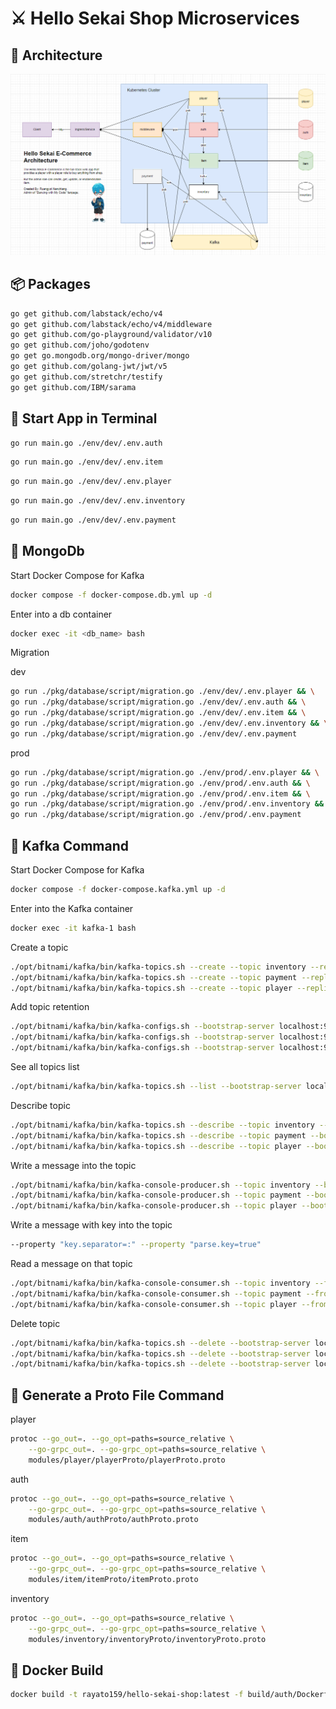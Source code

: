 <h1>⚔️ Hello Sekai Shop Microservices</h1>

<h2>📝 Architecture</h2>

<img src="./pkg/architecture/arch_v3.png" alt="arch_v3.png">

<h2>📦 Packages</h2>

```bash
go get github.com/labstack/echo/v4
go get github.com/labstack/echo/v4/middleware
go get github.com/go-playground/validator/v10
go get github.com/joho/godotenv
go get go.mongodb.org/mongo-driver/mongo
go get github.com/golang-jwt/jwt/v5
go get github.com/stretchr/testify
go get github.com/IBM/sarama
```

<h2>📃 Start App in Terminal</h2>

```bash
go run main.go ./env/dev/.env.auth
```
```bash
go run main.go ./env/dev/.env.item
```
```bash
go run main.go ./env/dev/.env.player
```
```bash
go run main.go ./env/dev/.env.inventory
```
```bash
go run main.go ./env/dev/.env.payment
```

<h2>🍃 MongoDb</h2>

<p>Start Docker Compose for Kafka</p>

```bash
docker compose -f docker-compose.db.yml up -d
```

<p>Enter into a db container</p>

```bash
docker exec -it <db_name> bash
```

<p>Migration</p>

<p>dev</p>

```bash
go run ./pkg/database/script/migration.go ./env/dev/.env.player && \
go run ./pkg/database/script/migration.go ./env/dev/.env.auth && \
go run ./pkg/database/script/migration.go ./env/dev/.env.item && \
go run ./pkg/database/script/migration.go ./env/dev/.env.inventory && \
go run ./pkg/database/script/migration.go ./env/dev/.env.payment
```

<p>prod</p>

```bash
go run ./pkg/database/script/migration.go ./env/prod/.env.player && \
go run ./pkg/database/script/migration.go ./env/prod/.env.auth && \
go run ./pkg/database/script/migration.go ./env/prod/.env.item && \
go run ./pkg/database/script/migration.go ./env/prod/.env.inventory && \
go run ./pkg/database/script/migration.go ./env/prod/.env.payment
```


<h2>🦋 Kafka Command</h2>

<p>Start Docker Compose for Kafka</p>

```bash
docker compose -f docker-compose.kafka.yml up -d
```

<p>Enter into the Kafka container</p>

```bash
docker exec -it kafka-1 bash
```

<p>Create a topic</p>

```bash
./opt/bitnami/kafka/bin/kafka-topics.sh --create --topic inventory --replication-factor 1 --partitions 1 --bootstrap-server localhost:9092
./opt/bitnami/kafka/bin/kafka-topics.sh --create --topic payment --replication-factor 1 --partitions 1 --bootstrap-server localhost:9092
./opt/bitnami/kafka/bin/kafka-topics.sh --create --topic player --replication-factor 1 --partitions 1 --bootstrap-server localhost:9092
```

<p>Add topic retention</p>

```bash
./opt/bitnami/kafka/bin/kafka-configs.sh --bootstrap-server localhost:9092 --entity-type topics --entity-name inventory --alter --add-config retention.ms=180000
./opt/bitnami/kafka/bin/kafka-configs.sh --bootstrap-server localhost:9092 --entity-type topics --entity-name payment --alter --add-config retention.ms=180000
./opt/bitnami/kafka/bin/kafka-configs.sh --bootstrap-server localhost:9092 --entity-type topics --entity-name player --alter --add-config retention.ms=180000
```

<p>See all topics list</p>

```bash
./opt/bitnami/kafka/bin/kafka-topics.sh --list --bootstrap-server localhost:9092
```

<p>Describe topic</p>

```bash
./opt/bitnami/kafka/bin/kafka-topics.sh --describe --topic inventory --bootstrap-server localhost:9092
./opt/bitnami/kafka/bin/kafka-topics.sh --describe --topic payment --bootstrap-server localhost:9092
./opt/bitnami/kafka/bin/kafka-topics.sh --describe --topic player --bootstrap-server localhost:9092
```

<p>Write a message into the topic</p>

```bash
./opt/bitnami/kafka/bin/kafka-console-producer.sh --topic inventory --bootstrap-server localhost:9092 
./opt/bitnami/kafka/bin/kafka-console-producer.sh --topic payment --bootstrap-server localhost:9092 
./opt/bitnami/kafka/bin/kafka-console-producer.sh --topic player --bootstrap-server localhost:9092
```

<p>Write a message with key into the topic</p>

```bash
--property "key.separator=:" --property "parse.key=true"
```

<p>Read a message on that topic</p>

```bash
./opt/bitnami/kafka/bin/kafka-console-consumer.sh --topic inventory --from-beginning --bootstrap-server localhost:9092
./opt/bitnami/kafka/bin/kafka-console-consumer.sh --topic payment --from-beginning --bootstrap-server localhost:9092
./opt/bitnami/kafka/bin/kafka-console-consumer.sh --topic player --from-beginning --bootstrap-server localhost:9092
```

<p>Delete topic</p>

```bash
./opt/bitnami/kafka/bin/kafka-topics.sh --delete --bootstrap-server localhost:9092 --topic inventory
./opt/bitnami/kafka/bin/kafka-topics.sh --delete --bootstrap-server localhost:9092 --topic payment
./opt/bitnami/kafka/bin/kafka-topics.sh --delete --bootstrap-server localhost:9092 --topic player
```

<h2>🍰 Generate a Proto File Command</h2>
<p>player</p>

```bash
protoc --go_out=. --go_opt=paths=source_relative \
    --go-grpc_out=. --go-grpc_opt=paths=source_relative \
    modules/player/playerProto/playerProto.proto
```

<p>auth</p>

```bash
protoc --go_out=. --go_opt=paths=source_relative \
    --go-grpc_out=. --go-grpc_opt=paths=source_relative \
    modules/auth/authProto/authProto.proto
```

<p>item</p>

```bash
protoc --go_out=. --go_opt=paths=source_relative \
    --go-grpc_out=. --go-grpc_opt=paths=source_relative \
    modules/item/itemProto/itemProto.proto
```

<p>inventory</p>

```bash
protoc --go_out=. --go_opt=paths=source_relative \
    --go-grpc_out=. --go-grpc_opt=paths=source_relative \
    modules/inventory/inventoryProto/inventoryProto.proto
```

<h2>🐳 Docker Build</h2>

```bash
docker build -t rayato159/hello-sekai-shop:latest -f build/auth/Dockerfile .
```